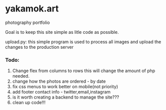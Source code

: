 # yakamok.art

photography portfolio 

Goal is to keep this site simple as litle code as possible.  

upload.py: this simple program is used to process all images and upload the changes to the production server

### Todo:  

1. Change flex from columns to rows this will change the amount of php needed.  
2. change how the photos are ordered - by date  
3. fix css menus to work better on mobile(not priority)  
4. add footer contact info - twitter,email,instagram  
5. is it worth creating a backend to manage the site???  
6. clean up code!!!
